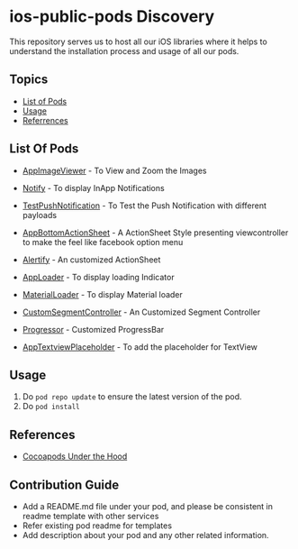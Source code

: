 # ios-public-pods Discovery

This repository serves us to host all our iOS libraries where it helps to understand the installation process and usage of all our pods.

## Topics

  - [List of Pods](#list-of-pods)
  - [Usage](#usage)
  - [Referrences](#References)

## List Of Pods
  
  - [AppImageViewer](https://github.com/karthikAdaptavant/AppImageViewer/blob/master/README.md) - To View and Zoom the Images
  
  - [Notify](https://github.com/karthikAdaptavant/Notify/blob/master/README.md) - To display InApp Notifications
  
  - [TestPushNotification](https://github.com/karthikAdaptavant/TestPushNotification/blob/master/README.md) - To Test the Push Notification with different payloads
  
  - [AppBottomActionSheet](https://github.com/karthikAdaptavant/AppBottomActionSheet/blob/master/README.md) - A ActionSheet Style presenting viewcontroller to make the feel like facebook option menu
  
  - [Alertify](https://github.com/karthikAdaptavant/Alertify/blob/master/README.md) - An customized ActionSheet
  
  - [AppLoader](https://github.com/karthikAdaptavant/AppLoader/blob/master/README.md) - To display loading Indicator
  
  - [MaterialLoader](https://github.com/sathishvgs/FullMaterialLoader/blob/master/README.md) - To display Material loader
  
  - [CustomSegmentController](https://github.com/sathishvgs/CustomSegmentControl/blob/master/README.md) - An Customized Segment Controller
  
  - [Progressor](https://github.com/sathishvgs/Progressor/blob/master/README.md) - Customized ProgressBar
  
  - [AppTextviewPlaceholder](https://github.com/monicarajendran/AppTextviewPlaceholder/blob/master/README.md) - To add the placeholder for TextView

## Usage 

   1. Do `pod repo update` to ensure the latest version of the pod.
   2. Do `pod install` 
   
## References

   - [Cocoapods Under the Hood](https://www.objc.io/issues/6-build-tools/cocoapods-under-the-hood/)

## Contribution Guide

   - Add a README.md file under your pod, and please be consistent in readme template with other services
   - Refer existing pod readme for templates
   - Add description about your pod and any other related information.
